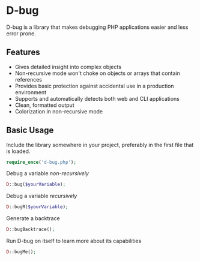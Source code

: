 # D-bug

D-bug is a library that makes debugging PHP applications easier and less error prone.

## Features

* Gives detailed insight into complex objects
* Non-recursive mode won't choke on objects or arrays that contain references
* Provides basic protection against accidental use in a production environment
* Supports and automatically detects both web and CLI applications
* Clean, formatted output
* Colorization in non-recursive mode

## Basic Usage

Include the library somewhere in your project, preferably in the first file that is loaded.

```php
require_once('d-bug.php');
```

Debug a variable *non-recursively*

```php
D::bug($yourVariable);
```

Debug a variable *recursively*

```php
D::bugR($yourVariable);
```

Generate a backtrace

```php
D::bugBacktrace();
```

Run D-bug on itself to learn more about its capabilities

```php
D::bugMe();
```
